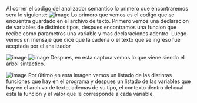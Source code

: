 Al correr el codigo del analizador semantico lo primero que encontraremos sera lo siguiente:
![image](https://github.com/Brug4c/Seminario-de-traductores-2/assets/157430737/8e0fd34f-86a1-4034-9f9f-e781a4050c65)
Lo primero que vemos es el codigo que se encuentra guardado en el archivo de texto.
Primero vemos una declaracion de variables de distintos tipos, despues encontramos una funcion que recibe como parametros una variable y mas declaraciones adentro.
Luego vemos un mensaje que dice que la cadena o el texto que se ingreso fue aceptada por el analizador

![image](https://github.com/Brug4c/Seminario-de-traductores-2/assets/157430737/f8585d12-69da-4a79-82af-30416d306401)
![image](https://github.com/Brug4c/Seminario-de-traductores-2/assets/157430737/a13eda27-e105-4f15-bc3c-aa28ff53aa6a)
Despues, en esta captura vemos lo que viene siendo el árbol sintactico.

![image](https://github.com/Brug4c/Seminario-de-traductores-2/assets/157430737/03ae4acd-8ed1-4552-b352-42b9f175b6b9)
Por último en esta imagen vemos un listado de las distintas funciones que hay en el programa y despues un listado de las variables que hay en el archivo de texto, ademas de su tipo, el contexto dentro del cual esta la funcion y el valor que le corresponde a cada variable.
